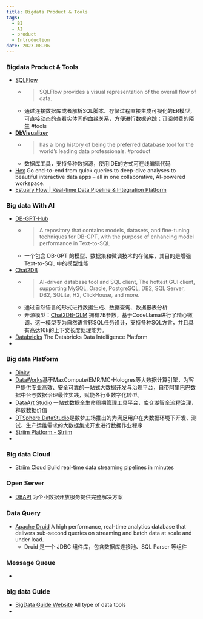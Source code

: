 ```yaml
---
title: Bigdata Product & Tools
tags:
  - BI
  - AI
  - product
  - Introduction
date: 2023-08-06
---
```

### Bigdata  Product & Tools

- [SQLFlow](https://www.gudusoft.com/) 
	- > SQLFlow provides a visual representation of the overall flow of data.
	- 通过连接数据库或者解析SQL脚本、存储过程直接生成可视化的ER模型，可直接动态的查看实体间的血缘关系，方便进行数据追踪；订阅付费的陌生 #tools 
- [**DbVisualizer**](https://www.dbvis.com/) 
	- > has a long history of being the preferred database tool for the world’s leading data professionals. #product 
	- 数据库工具，支持多种数据源，使用IDE的方式可在线编辑代码
- [Hex](https://hex.tech/?_gl=1*mkxxa0*_gcl_au*MjAyNjgxNjY5Mi4xNzI1OTgyOTE4) Go end-to-end from quick queries to deep-dive analyses to beautiful interactive data apps – all in one collaborative, AI-powered workspace.
- [Estuary Flow | Real-time Data Pipeline & Integration Platform](https://estuary.dev/product/)

### Big data With AI 

- [DB-GPT-Hub](https://github.com/eosphoros-ai/DB-GPT-Hub) 
	- > A repository that contains models, datasets, and fine-tuning techniques for DB-GPT, with the purpose of enhancing model performance in Text-to-SQL
	- 一个包含 DB-GPT 的模型、数据集和微调技术的存储库，其目的是增强 Text-to-SQL 中的模型性能
- [Chat2DB](https://chat2db.ai/) 
	- > AI-driven database tool and SQL client, The hottest GUI client, supporting MySQL, Oracle, PostgreSQL, DB2, SQL Server, DB2, SQLite, H2, ClickHouse, and more.
	- 通过自然语言的形式进行数据生成、数据查询、数据报表分析
	- 开源模型：[Chat2DB-GLM](https://github.com/CodePhiliaX/Chat2DB-GLM/blob/main/README_CN.md) 拥有7B参数，基于CodeLlama进行了精心微调。这一模型专为自然语言转SQL任务设计，支持多种SQL方言，并且具有高达16k的上下文长度处理能力。
- [Databricks](https://www.databricks.com/) The Databricks  Data Intelligence Platform
- 

### Big data Platform

- [Dinky]()
- [DataWorks](https://help.aliyun.com/zh/dataworks/)基于MaxCompute/EMR/MC-Hologres等大数据计算引擎，为客户提供专业高效、安全可靠的一站式大数据开发与治理平台，自带阿里巴巴数据中台与数据治理最佳实践，赋能各行业数字化转型。
- [DataArt Studio](https://www.huaweicloud.com/product/dayu.html) 一站式数据全生命周期管理工具平台，库仓湖智全流程治理，释放数据价值
- [DTSphere DataStudio](https://www.dtdream.com/#/coreProduct?id=de092665ff60437e9a79a975e787e808)是数梦工场推出的为满足用户在大数据环境下开发、测试、生产运维需求的大数据集成开发进行数据作业程序
- [Striim Platform - Striim](https://www.striim.com/striim-platform/)
- 

### Big data Cloud

- [Striim Cloud](https://www.striim.com/striim-cloud/) Build real-time data streaming pipelines in minutes

### Open Server

- [DBAPI](https://www.51dbapi.com/) 为企业数据开放服务提供完整解决方案


### Data Query

- [Apache Druid](https://druid.apache.org/) A high performance, real-time analytics database that delivers sub-second queries on streaming and batch data at scale and under load. 
	-  Druid 是一个 JDBC 组件库，包含数据库连接池、SQL Parser 等组件

### Message Queue

- 

### big data Guide

- [BigData Guide Website](https://hao.199it.com/) All type of data tools
- 